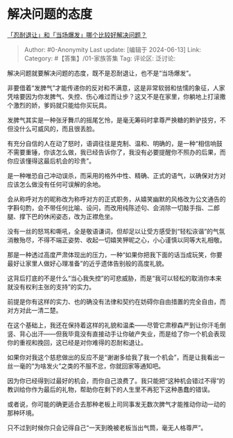 # 解决问题的态度
[「忍耐退让」和「当场爆发」哪个比较好解决问题？](https://www.zhihu.com/question/658500955/answer/3529099858)

> Author: #0-Anonymity
> Last update: [编辑于 2024-06-13]
> Link:
> Category: #【答集】/01-家族答集 
> Tag: 
> 评论区:
> 泛讨论:

解决问题就要解决问题的态度，既不是忍耐退让，也不是“当场爆发”。

非要借着“发脾气”才能传递你的反对和不满意，这是非常软弱和怯懦的象征，人家凭啥要因为你发脾气、失控、伤心难过而让步？这又不是在家里，你躺地上打滚撒个激烈的娇，爹妈就只能给你买玩具。

发脾气其实是一种张牙舞爪的摇尾乞怜，是毫无筹码时拿尊严换糖的黔驴技穷，不但没什么可威风的，而且很丢脸。

有充分自信的人在动了怒时，语调往往是克制、温和、明确的，是一种“相信响鼓不需要重锤，你该怎么做，我已经告诉你了，我没有必要提醒你不照办的后果，而你应该懂得这最后机会的珍贵”。

是一种唯恐自己冲动误杀，而采用的格外中性、精确、正式的语气，以确保对方对应该怎么做没有任何可误解的余地。

会从称呼对方的昵称改为称呼对方的正式职务，从嬉笑幽默的风格改为公文通告的字斟句酌，会不带任何比喻、设问，而改用纯陈述句、会消除一切敲手指、二郎腿、撑下巴的休闲姿态，改为正襟危坐。

没有一丝的怒骂和嘶吼，全是敬语谦词，但却足以让受方感受到“轻松诙谐”的气氛消散殆尽，不得不端正姿势、收起一切嬉笑狎昵之心，小心谨慎以同等大礼相敬。

那是一种透过高度严肃体现出的压力，一种“如果你把我下面的话当成玩笑，你要最好让家里人做好心理准备”的近乎遗体告别般的高度礼貌。

这背后打底的不是什么“当心我失控”的可悲威胁，而是“我可以轻松的取消你本来就没有权利主张的支持”的实力。

前提是你有这样的实力、也的确没有法律和契约在妨碍你自由措置的完全自由，而对方对此一清二楚。

在这个基础上，我还在保持着这样的礼貌和温柔——尽管它肃穆森严到让你汗毛倒竖、背心出汗——但我毕竟没有直接动手让你破产失业，而是给了你一个机会表现你的重视和挽回，这已经是对你难得的忍耐和退让。

如果你对我这个慈悲做出的反应不是“谢谢多给我了我一个机会”，而是让我看出一丝一毫的“为啥发火”之类的不服不忿，你就回家等通知吧。

因为你已经得到过最好的机会，而你自己浪费了。我只能把“这种机会错过不得”的教训给你作为最后的礼物，帮助你在剩下的人生里不再犯下这种愚蠢的错误。

或者说，你可能的确更适合去那种老板上司同事发无数次脾气才能推动你动一动的那种环境。

只不过到时候你只会记得自己“一天到晚被老板当出气筒，毫无人格尊严”。